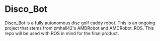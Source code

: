 # Disco_Bot
Disco_Bot is a fully autonomous disc golf caddy robot.  This is an ongoing project that stems from zmhall42's AMDRobot and AMDRobot_ROS.  This repo will be used with ROS in mind for the final product.
